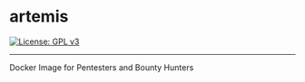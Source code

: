 # artemis
[![License: GPL v3](https://img.shields.io/badge/License-GPLv3-blue.svg)](https://www.gnu.org/licenses/gpl-3.0)

******

Docker Image for Pentesters and Bounty Hunters
